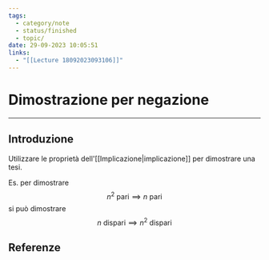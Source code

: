 ```yaml
---
tags:
  - category/note
  - status/finished
  - topic/
date: 29-09-2023 10:05:51
links:
  - "[[Lecture 18092023093106]]"
---
```

# Dimostrazione per negazione
---
## Introduzione
Utilizzare le proprietà dell'[[Implicazione|implicazione]] per dimostrare una tesi.

Es. per dimostrare
$$n^{2} \text{ pari} \implies n \text{ pari}$$
si può dimostrare
$$n \text{ dispari} \implies n^{2} \text{ dispari}$$

## Referenze